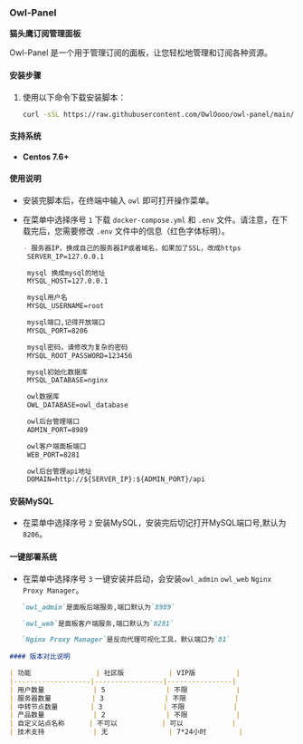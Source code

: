 ### Owl-Panel

**猫头鹰订阅管理面板**

Owl-Panel 是一个用于管理订阅的面板，让您轻松地管理和订阅各种资源。

#### 安装步骤

1. 使用以下命令下载安装脚本：

   ```bash
   curl -sSL https://raw.githubusercontent.com/OwlOooo/owl-panel/main/install.sh -o install.sh && sh install.sh

#### 支持系统

- **Centos 7.6+**

#### 使用说明

- 安装完脚本后，在终端中输入 `owl` 即可打开操作菜单。

- 在菜单中选择序号 `1` 下载 `docker-compose.yml` 和 `.env` 文件。请注意，在下载完后，您需要修改 `.env` 文件中的信息（红色字体标明）。



  ```markdown
  - 服务器IP，换成自己的服务器IP或者域名，如果加了SSL，改成https
   SERVER_IP=127.0.0.1

   mysql 换成mysql的地址
   MYSQL_HOST=127.0.0.1

   mysql用户名
   MYSQL_USERNAME=root

   mysql端口,记得开放端口
   MYSQL_PORT=8206

   mysql密码，请修改为复杂的密码
   MYSQL_ROOT_PASSWORD=123456

   mysql初始化数据库
   MYSQL_DATABASE=nginx

   owl数据库
   OWL_DATABASE=owl_database

   owl后台管理端口
   ADMIN_PORT=8989

   owl客户端面板端口
   WEB_PORT=8281

   owl后台管理api地址
   DOMAIN=http://${SERVER_IP}:${ADMIN_PORT}/api

 #### 安装MySQL

- 在菜单中选择序号 `2` 安装MySQL，安装完后切记打开MySQL端口号,默认为`8206`。

 #### 一键部署系统

- 在菜单中选择序号 `3` 一键安装并启动，会安装`owl_admin` `owl_web` `Nginx Proxy Manager`。

 ```markdown
    `owl_admin`是面板后端服务,端口默认为`8989`

    `owl_web`是面板客户端服务,端口默认为`8281`

    `Nginx Proxy Manager`是反向代理可视化工具，默认端口为`81`
  
 #### 版本对比说明

| 功能                | 社区版           | VIP版          |
|-------------------|-----------------|----------------|
| 用户数量            | 5               | 不限            |
| 服务器数量          | 3               | 不限            |
| 中转节点数量        | 3               | 不限            |
| 产品数量            | 2               | 不限            |
| 自定义站点名称      | 不可以           | 可以            |
| 技术支持            | 无               | 7*24小时        |
